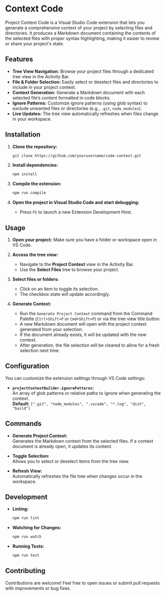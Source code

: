 # Context Code

Project Context Code is a Visual Studio Code extension that lets you generate a comprehensive context of your project by selecting files and directories. It produces a Markdown document containing the contents of the selected files with proper syntax highlighting, making it easier to review or share your project's state.

## Features

- **Tree View Navigation:** Browse your project files through a dedicated tree view in the Activity Bar.
- **File & Folder Selection:** Easily select or deselect files and directories to include in your project context.
- **Context Generation:** Generate a Markdown document with each selected file’s content formatted in code blocks.
- **Ignore Patterns:** Customize ignore patterns (using glob syntax) to exclude unwanted files or directories (e.g., `.git`, `node_modules`).
- **Live Updates:** The tree view automatically refreshes when files change in your workspace.

## Installation

1. **Clone the repository:**

   ```bash
   git clone https://github.com/yourusername/code-context.git
   ```

2. **Install dependencies:**

   ```bash
   npm install
   ```

3. **Compile the extension:**

   ```bash
   npm run compile
   ```

4. **Open the project in Visual Studio Code and start debugging:**

   - Press `F5` to launch a new Extension Development Host.

## Usage

1. **Open your project:** Make sure you have a folder or workspace open in VS Code.

2. **Access the tree view:**  
   - Navigate to the **Project Context** view in the Activity Bar.
   - Use the **Select Files** tree to browse your project.

3. **Select files or folders:**  
   - Click on an item to toggle its selection.  
   - The checkbox state will update accordingly.

4. **Generate Context:**  
   - Run the `Generate Project Context` command from the Command Palette (`Ctrl+Shift+P` or `Cmd+Shift+P`) or via the tree view title button.
   - A new Markdown document will open with the project context generated from your selection.
   - If the document already exists, it will be updated with the new context.
   - After generation, the file selection will be cleared to allow for a fresh selection next time.

## Configuration

You can customize the extension settings through VS Code settings:

- **`projectContextBuilder.ignorePatterns`:**  
  An array of glob patterns or relative paths to ignore when generating the context.  
  **Default:** `[".git", "node_modules", ".vscode", "*.log", "dist", "build"]`

## Commands

- **Generate Project Context:**  
  Generates the Markdown context from the selected files. If a context document is already open, it updates its content.

- **Toggle Selection:**  
  Allows you to select or deselect items from the tree view.

- **Refresh View:**  
  Automatically refreshes the file tree when changes occur in the workspace.

## Development

- **Linting:**

  ```bash
  npm run lint
  ```

- **Watching for Changes:**

  ```bash
  npm run watch
  ```

- **Running Tests:**

  ```bash
  npm run test
  ```

## Contributing

Contributions are welcome! Feel free to open issues or submit pull requests with improvements or bug fixes.
